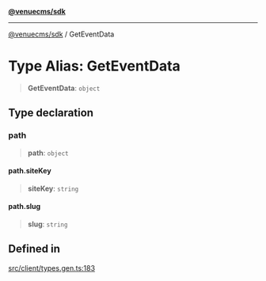 [**@venuecms/sdk**](../README.md)

***

[@venuecms/sdk](../README.md) / GetEventData

# Type Alias: GetEventData

> **GetEventData**: `object`

## Type declaration

### path

> **path**: `object`

#### path.siteKey

> **siteKey**: `string`

#### path.slug

> **slug**: `string`

## Defined in

[src/client/types.gen.ts:183](https://github.com/venuecms/sdk/blob/e958d083f7fea3b380d25d326581eddc4f974d05/src/client/types.gen.ts#L183)
